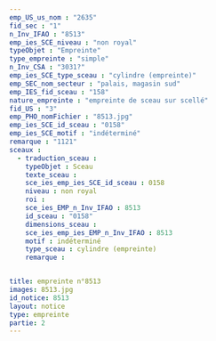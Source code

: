 ```yaml
---
emp_US_us_nom : "2635"
fid_sec : "1"
n_Inv_IFAO : "8513"
emp_ies_SCE_niveau : "non royal"
typeObjet : "Empreinte"
type_empreinte : "simple"
n_Inv_CSA : "3031?"
emp_ies_SCE_type_sceau : "cylindre (empreinte)"
emp_SEC_nom_secteur : "palais, magasin sud"
emp_IES_fid_sceau : "158"
nature_empreinte : "empreinte de sceau sur scellé"
fid_US : "3"
emp_PHO_nomFichier : "8513.jpg"
emp_ies_SCE_id_sceau : "0158"
emp_ies_SCE_motif : "indéterminé"
remarque : "1121"
sceaux :
  - traduction_sceau : 
    typeObjet : Sceau
    texte_sceau : 
    sce_ies_emp_ies_SCE_id_sceau : 0158
    niveau : non royal
    roi : 
    sce_ies_EMP_n_Inv_IFAO : 8513
    id_sceau : "0158"
    dimensions_sceau : 
    sce_ies_emp_ies_EMP_n_Inv_IFAO : 8513
    motif : indéterminé
    type_sceau : cylindre (empreinte)
    remarque : 


title: empreinte n°8513
images: 8513.jpg
id_notice: 8513
layout: notice
type: empreinte
partie: 2
---
```

